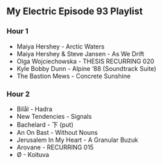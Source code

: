## My Electric Episode 93 Playlist

### Hour 1
* Maiya Hershey - Arctic Waters
* Maiya Hershey & Steve Jansen - As We Drift
* Olga Wojciechowska - THESIS RECURRING 020
* Kyle Bobby Dunn - Alpine ‘88 (Soundtrack Suite)
* The Bastion Mews - Concrete Sunshine

### Hour 2
* Bilål - Hadra
* New Tendencies - Signals
* Bachelard - 下 (put)
* An On Bast - Without Nouns
* Jerusalem In My Heart - A Granular Buzuk
* Arovane - RECURRING 015
* Ø - Koituva
